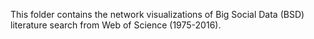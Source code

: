 This folder contains the network visualizations of Big Social Data (BSD) literature search from Web of Science (1975-2016).
